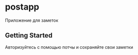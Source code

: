 # postapp

Приложение для заметок

## Getting Started
Авторизуйтесь с помощью потчы и сохраняйте свои заметки

